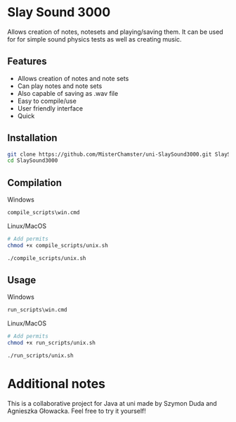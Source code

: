 # Slay Sound 3000
Allows creation of notes, notesets and playing/saving them. It can be used for for simple sound physics tests as well as creating music.

## Features
- Allows creation of notes and note sets
- Can play notes and note sets
- Also capable of saving as .wav file
- Easy to compile/use
- User friendly interface
- Quick

## Installation
```bash
git clone https://github.com/MisterChamster/uni-SlaySound3000.git SlaySound3000
cd SlaySound3000
```

## Compilation
Windows
```bash
compile_scripts\win.cmd
```
Linux/MacOS
```bash
# Add permits
chmod +x compile_scripts/unix.sh
```
```bash
./compile_scripts/unix.sh
```

## Usage
Windows
```bash
run_scripts\win.cmd
```
Linux/MacOS
```bash
# Add permits
chmod +x run_scripts/unix.sh 
```
```bash
./run_scripts/unix.sh 
```

# Additional notes
This is a collaborative project for Java at uni made by Szymon Duda and Agnieszka Głowacka. Feel free to try it yourself!
